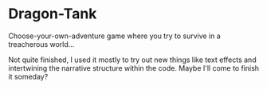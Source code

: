 # Dragon-Tank
Choose-your-own-adventure game where you try to survive in a treacherous world...

Not quite finished, I used it mostly to try out new things like text effects and intertwining the narrative structure within the code. Maybe I'll come to finish it someday?
